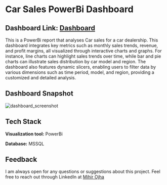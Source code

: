 # Car Sales PowerBi Dashboard

## Dashboard Link: [Dashboard](https://app.powerbi.com/view?r=eyJrIjoiODE0NjQ1ZDYtMWQ4YS00OGM1LWEwYjAtMTY2YWMzYzllYjNjIiwidCI6IjE4YjI5ODM2LThhYzItNGUxZi05YjU3LWEyZWFmM2U1OTU1MyJ9)

This is a PowerBi report that analyses Car sales for a car dealership. This dashboard integrates key metrics such as monthly sales trends, revenue, and profit margins, all visualized through interactive charts and graphs. For instance, line charts can highlight sales trends over time, while bar and pie charts can illustrate sales distribution by car model and region. The dashboard also features dynamic slicers, enabling users to filter data by various dimensions such as time period, model, and region, providing a customized and detailed analysis.

## Dashboard Snapshot

![dashboard_screenshot](https://github.com/MihirOjha/Car_sales_PowerBi_Dashboard/assets/76265950/197fbfcc-127f-48bd-ba9b-123bdb0c1f1b)

## Tech Stack

**Visualization tool:** PowerBi

**Database:** MSSQL


## Feedback

I am always open for any questions or suggestions about this project. Feel free to reach out through LinkedIn at [Mihir Ojha](https://www.linkedin.com/in/mihir-ojha-858a3b159/)
